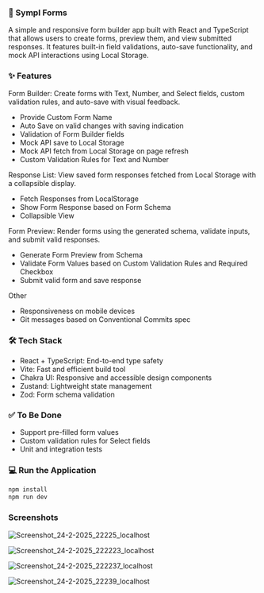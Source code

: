 ### 📝 Sympl Forms
A simple and responsive form builder app built with React and TypeScript that allows users to create forms, preview them, and view submitted responses. It features built-in field validations, auto-save functionality, and mock API interactions using Local Storage.

### ✨ Features
Form Builder: Create forms with Text, Number, and Select fields, custom validation rules, and auto-save with visual feedback.
 - Provide Custom Form Name
 - Auto Save on valid changes with saving indication
 - Validation of Form Builder fields
 - Mock API save to Local Storage
 - Mock API fetch from Local Storage on page refresh
 - Custom Validation Rules for Text and Number

Response List: View saved form responses fetched from Local Storage with a collapsible display.
 - Fetch Responses from LocalStorage
 - Show Form Response based on Form Schema
 - Collapsible View

Form Preview: Render forms using the generated schema, validate inputs, and submit valid responses.
 - Generate Form Preview from Schema
 - Validate Form Values based on Custom Validation Rules and Required Checkbox
 - Submit valid form and save response 

Other
 - Responsiveness on mobile devices
 - Git messages based on Conventional Commits spec 

### 🛠️ Tech Stack
- React + TypeScript: End-to-end type safety
- Vite: Fast and efficient build tool
- Chakra UI: Responsive and accessible design components
- Zustand: Lightweight state management
- Zod: Form schema validation

### ✅ To Be Done
- Support pre-filled form values
- Custom validation rules for Select fields
- Unit and integration tests

### 💻 Run the Application
````bash
npm install
npm run dev
````

### Screenshots
![Screenshot_24-2-2025_22225_localhost](https://github.com/user-attachments/assets/9c7a7bc2-6dca-47d7-aa2a-30693c031f41)

![Screenshot_24-2-2025_222223_localhost](https://github.com/user-attachments/assets/8a2a8628-e598-4807-a16a-3e26a9097c45)

![Screenshot_24-2-2025_222237_localhost](https://github.com/user-attachments/assets/f8e949fb-49b3-43ae-af23-7047078d468b)

![Screenshot_24-2-2025_22239_localhost](https://github.com/user-attachments/assets/92ab7f5b-b4a7-425d-abf2-1dca4434223b)

